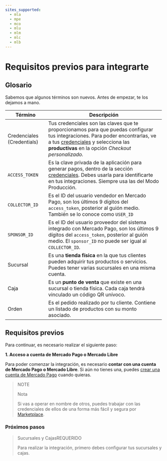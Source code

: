 ```yaml
---
sites_supported:
  - mla
  - mpe
  - mco
  - mlu
  - mlm
  - mlc
  - mlb
---
```


# Requisitos previos para integrarte

## Glosario

Sabemos que algunos términos son nuevos. Antes de empezar, te los dejamos a mano. 

| Término                            | Descripción                                                  |
| -----------------------------------| ------------------------------------------------------------ | 
| Credenciales (Credentials)         | Tus credenciales son las claves que te proporcionamos para que puedas configurar tus integraciones. Para poder encontrarlas, ve a tus [credenciales]([FAKER][CREDENTIALS][URL]) y selecciona las **productivas** en la opción _Checkout personalizado._ |
| `ACCESS_TOKEN` | Es la clave privada de la aplicación para generar pagos, dentro de la sección [credenciales]([FAKER][CREDENTIALS][URL]). Debes usarla para identificarte en tus integraciones. Siempre usa las del Modo Producción. |
| `COLLECTOR_ID` | Es el ID del usuario vendedor en Mercado Pago, son los últimos 9 dígitos del `access_token`, posterior al guión medio. También se lo conoce como `USER_ID` |
| `SPONSOR_ID` | Es el ID del usuario proveedor del sistema integrado con Mercado Pago, son los últimos 9 dígitos del `access_token`, posterior al guión medio. El `sponsor_ID` no puede ser igual al `COLLECTOR_ID`. |
| Sucursal | Es una **tienda física** en la que tus clientes pueden adquirir tus productos o servicios. Puedes tener varias sucursales en una misma cuenta. |
| Caja | Es un **punto de venta** que existe en una sucursal o tienda física. Cada caja tendrá vinculado un código QR unívoco. |
| Orden | Es el pedido realizado por tu cliente. Contiene un listado de productos con su monto asociado.

## Requisitos previos

Para continuar, es necesario realizar el siguiente paso:

**1. Acceso a cuenta de Mercado Pago o Mercado Libre**

Para poder comenzar la integración, es necesario **contar con una cuenta de Mercado Pago o Mercado Libre**. 
Si aún no tienes una, puedes [crear una cuenta de Mercado Pago](https://www.mercadopago.com.ar) cuando quieras.

> NOTE
> 
> Nota
> 
> Si vas a operar en nombre de otros, puedes trabajar con las credenciales de ellos de una forma más fácil y segura por [Marketplace](https://www.mercadopago.com.ar/developers/es/guides/marketplace/api/introduction/).


### Próximos pasos

<div>
<a href="https://www.mercadopago.com.ar/developers/es/guides/qr-code/general-considerations/stores-pos/" style="text-decoration:none;color:inherit">       
<blockquote class="next-step-card next-step-card-left">
<p class="card-note-title">Sucursales y Cajas<span class="card-status-tag card-status-tag-required">REQUERIDO</span></p>
 <p>Para realizar la integración, primero debes configurar tus sucursales y cajas.</p>
</blockquote>
</div>
<br/>
<br/>
<br/>
<br/>
<br/>
<br/>
<br/>
